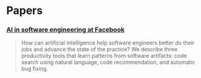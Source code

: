 # Papers

### [AI in software engineering at Facebook](https://ieeexplore.ieee.org/document/9360852)

> How can artificial intelligence help software engineers better do their jobs and advance the state of the practice? We describe three productivity tools that learn patterns from software artifacts: code search using natural language, code recommendation, and automatic bug fixing.
